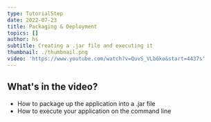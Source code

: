 ```yaml
---
type: TutorialStep
date: 2022-07-23
title: Packaging & Deployment
topics: []
author: hs
subtitle: Creating a .jar file and executing it
thumbnail: ./thumbnail.png
video: 'https://www.youtube.com/watch?v=QuvS_VLbGko&start=4437s'
---
```


## What's in the video?

* How to package up the application into a .jar file
* How to execute your application on the command line
